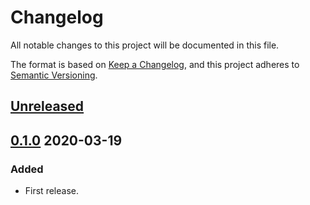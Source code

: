 # Changelog

All notable changes to this project will be documented in this file.

The format is based on [Keep a Changelog](https://keepachangelog.com/en/1.0.0/),
and this project adheres to [Semantic Versioning](https://semver.org/spec/v2.0.0.html).

## [Unreleased]

## [0.1.0] 2020-03-19

### Added

- First release.

[Unreleased]: https://github.com/giantswarm/errors/compare/v0.1.0...HEAD
[0.1.0]: https://github.com/giantswarm/errors/releases/tag/v0.1.0
